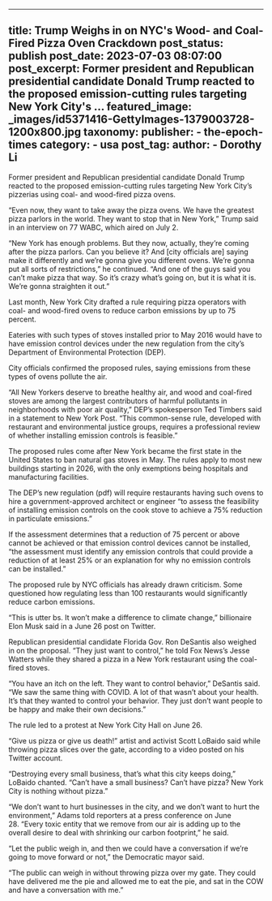 
---
title: Trump Weighs in on NYC&#39;s Wood- and Coal-Fired Pizza Oven Crackdown 
post_status: publish
post_date: 2023-07-03 08:07:00 
post_excerpt: Former president and Republican presidential candidate Donald Trump reacted to the proposed emission-cutting rules targeting New York City&#39;s ... 
featured_image: _images/id5371416-GettyImages-1379003728-1200x800.jpg 
taxonomy:
    publisher:
        - the-epoch-times
    category:
        - usa 
    post_tag:
    author:
        - Dorothy Li
---
Former president and Republican presidential candidate Donald Trump reacted to the proposed emission-cutting rules targeting New York City’s pizzerias using coal- and wood-fired pizza ovens.

“Even now, they want to take away the pizza ovens. We have the greatest pizza parlors in the world. They want to stop that in New York,” Trump said in an interview on 77 WABC, which aired on July 2.

“New York has enough problems. But they now, actually, they’re coming after the pizza parlors. Can you believe it? And [city officials are] saying make it differently and we’re gonna give you different ovens. We’re gonna put all sorts of restrictions,” he continued. “And one of the guys said you can’t make pizza that way. So it’s crazy what’s going on, but it is what it is. We’re gonna straighten it out.”

Last month, New York City drafted a rule requiring pizza operators with coal- and wood-fired ovens to reduce carbon emissions by up to 75 percent.

Eateries with such types of stoves installed prior to May 2016 would have to have emission control devices under the new regulation from the city’s Department of Environmental Protection (DEP).

City officials confirmed the proposed rules, saying emissions from these types of ovens pollute the air.

“All New Yorkers deserve to breathe healthy air, and wood and coal-fired stoves are among the largest contributors of harmful pollutants in neighborhoods with poor air quality,” DEP’s spokesperson Ted Timbers said in a statement to New York Post. “This common-sense rule, developed with restaurant and environmental justice groups, requires a professional review of whether installing emission controls is feasible.”

The proposed rules come after New York became the first state in the United States to ban natural gas stoves in May. The rules apply to most new buildings starting in 2026, with the only exemptions being hospitals and manufacturing facilities.

The DEP’s new regulation (pdf) will require restaurants having such ovens to hire a government-approved architect or engineer “to assess the feasibility of installing emission controls on the cook stove to achieve a 75% reduction in particulate emissions.”

If the assessment determines that a reduction of 75 percent or above cannot be achieved or that emission control devices cannot be installed, “the assessment must identify any emission controls that could provide a reduction of at least 25% or an explanation for why no emission controls can be installed.”

The proposed rule by NYC officials has already drawn criticism. Some questioned how regulating less than 100 restaurants would significantly reduce carbon emissions.

“This is utter bs. It won’t make a difference to climate change,” billionaire Elon Musk said in a June 26 post on Twitter.

Republican presidential candidate Florida Gov. Ron DeSantis also weighed in on the proposal. “They just want to control,” he told Fox News’s Jesse Watters while they shared a pizza in a New York restaurant using the coal-fired stoves.

“You have an itch on the left. They want to control behavior,” DeSantis said. “We saw the same thing with COVID. A lot of that wasn’t about your health. It’s that they wanted to control your behavior. They just don’t want people to be happy and make their own decisions.”

The rule led to a protest at New York City Hall on June 26.

“Give us pizza or give us death!” artist and activist Scott LoBaido said while throwing pizza slices over the gate, according to a video posted on his Twitter account.

“Destroying every small business, that’s what this city keeps doing,” LoBaido chanted. “Can’t have a small business? Can’t have pizza? New York City is nothing without pizza.”

“We don’t want to hurt businesses in the city, and we don’t want to hurt the environment,” Adams told reporters at a press conference on June 28. “Every toxic entity that we remove from our air is adding up to the overall desire to deal with shrinking our carbon footprint,” he said.

“Let the public weigh in, and then we could have a conversation if we’re going to move forward or not,” the Democratic mayor said.

“The public can weigh in without throwing pizza over my gate. They could have delivered me the pie and allowed me to eat the pie, and sat in the COW and have a conversation with me.” 